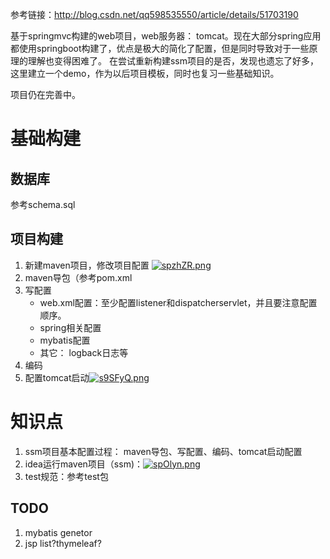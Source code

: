
参考链接：http://blog.csdn.net/qq598535550/article/details/51703190

基于springmvc构建的web项目，web服务器： tomcat。现在大部分spring应用都使用springboot构建了，优点是极大的简化了配置，但是同时导致对于一些原理的理解也变得困难了。
在尝试重新构建ssm项目的是否，发现也遗忘了好多，这里建立一个demo，作为以后项目模板，同时也复习一些基础知识。

项目仍在完善中。

# 基础构建

## 数据库

参考schema.sql

## 项目构建

1. 新建maven项目，修改项目配置 [![spzhZR.png](https://s3.ax1x.com/2021/01/03/spzhZR.png)](https://imgchr.com/i/spzhZR)
2. maven导包（参考pom.xml
3. 写配置 
    - web.xml配置：至少配置listener和dispatcherservlet，并且要注意配置顺序。
    - spring相关配置
    - mybatis配置
    - 其它： logback日志等
4. 编码
5. 配置tomcat启动[![s9SFyQ.png](https://s3.ax1x.com/2021/01/03/s9SFyQ.png)](https://imgchr.com/i/s9SFyQ)

# 知识点

1. ssm项目基本配置过程： maven导包、写配置、编码、tomcat启动配置
2. idea运行maven项目（ssm)：[![spOlyn.png](https://s3.ax1x.com/2021/01/03/spOlyn.png)](https://imgchr.com/i/spOlyn)
3. test规范：参考test包

## TODO

1. mybatis genetor
2. jsp list?thymeleaf?